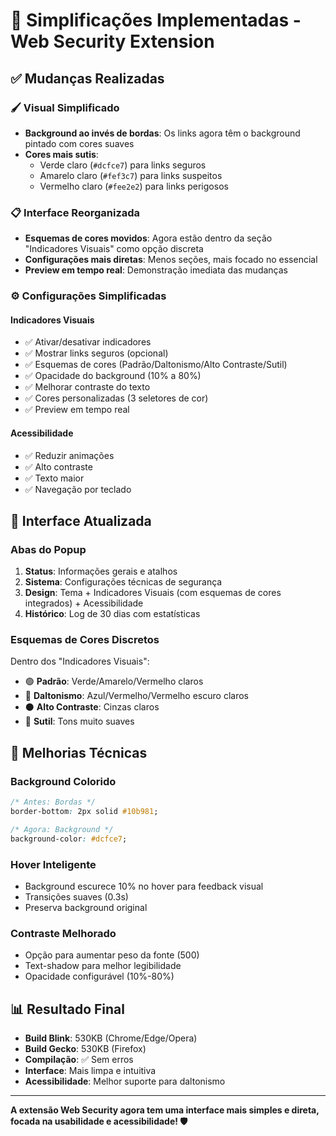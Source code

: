 # 🎨 Simplificações Implementadas - Web Security Extension

## ✅ Mudanças Realizadas

### 🖌️ Visual Simplificado
- **Background ao invés de bordas**: Os links agora têm o background pintado com cores suaves
- **Cores mais sutis**: 
  - Verde claro (`#dcfce7`) para links seguros
  - Amarelo claro (`#fef3c7`) para links suspeitos  
  - Vermelho claro (`#fee2e2`) para links perigosos

### 📋 Interface Reorganizada
- **Esquemas de cores movidos**: Agora estão dentro da seção "Indicadores Visuais" como opção discreta
- **Configurações mais diretas**: Menos seções, mais focado no essencial
- **Preview em tempo real**: Demonstração imediata das mudanças

### ⚙️ Configurações Simplificadas

#### Indicadores Visuais
- ✅ Ativar/desativar indicadores
- ✅ Mostrar links seguros (opcional)
- ✅ Esquemas de cores (Padrão/Daltonismo/Alto Contraste/Sutil)
- ✅ Opacidade do background (10% a 80%)
- ✅ Melhorar contraste do texto
- ✅ Cores personalizadas (3 seletores de cor)
- ✅ Preview em tempo real

#### Acessibilidade
- ✅ Reduzir animações
- ✅ Alto contraste
- ✅ Texto maior
- ✅ Navegação por teclado

## 🎯 Interface Atualizada

### Abas do Popup
1. **Status**: Informações gerais e atalhos
2. **Sistema**: Configurações técnicas de segurança  
3. **Design**: Tema + Indicadores Visuais (com esquemas de cores integrados) + Acessibilidade
4. **Histórico**: Log de 30 dias com estatísticas

### Esquemas de Cores Discretos
Dentro dos "Indicadores Visuais":
- 🟢 **Padrão**: Verde/Amarelo/Vermelho claros
- 🔵 **Daltonismo**: Azul/Vermelho/Vermelho escuro claros  
- ⚫ **Alto Contraste**: Cinzas claros
- 🌱 **Sutil**: Tons muito suaves

## 🔧 Melhorias Técnicas

### Background Colorido
```css
/* Antes: Bordas */
border-bottom: 2px solid #10b981;

/* Agora: Background */
background-color: #dcfce7;
```

### Hover Inteligente
- Background escurece 10% no hover para feedback visual
- Transições suaves (0.3s)
- Preserva background original

### Contraste Melhorado
- Opção para aumentar peso da fonte (500)
- Text-shadow para melhor legibilidade
- Opacidade configurável (10%-80%)

## 📊 Resultado Final

- **Build Blink**: 530KB (Chrome/Edge/Opera)
- **Build Gecko**: 530KB (Firefox)
- **Compilação**: ✅ Sem erros
- **Interface**: Mais limpa e intuitiva
- **Acessibilidade**: Melhor suporte para daltonismo

---

**A extensão Web Security agora tem uma interface mais simples e direta, focada na usabilidade e acessibilidade! 🛡️**
